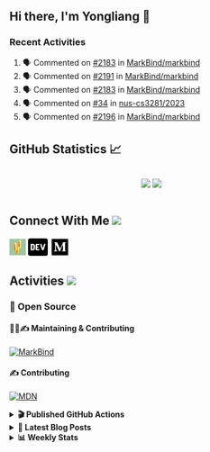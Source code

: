 ## Hi there, I'm Yongliang 👋

### Recent Activities

<!--START_SECTION:activity-->
1. 🗣 Commented on [#2183](https://github.com/MarkBind/markbind/issues/2183) in [MarkBind/markbind](https://github.com/MarkBind/markbind)
2. 🗣 Commented on [#2191](https://github.com/MarkBind/markbind/issues/2191) in [MarkBind/markbind](https://github.com/MarkBind/markbind)
3. 🗣 Commented on [#2183](https://github.com/MarkBind/markbind/issues/2183) in [MarkBind/markbind](https://github.com/MarkBind/markbind)
4. 🗣 Commented on [#34](https://github.com/nus-cs3281/2023/issues/34) in [nus-cs3281/2023](https://github.com/nus-cs3281/2023)
5. 🗣 Commented on [#2196](https://github.com/MarkBind/markbind/issues/2196) in [MarkBind/markbind](https://github.com/MarkBind/markbind)
<!--END_SECTION:activity-->

## GitHub Statistics :chart_with_upwards_trend:
<div align="center">
<div style="display: flex; align-items: center; justify-content: center;">

[![](https://github-readme-stats-tlylt.vercel.app/api?username=tlylt&show_icons=true&theme=tokyonight&hide_border=true&locale=en)](https://github.com/tlylt)
[![](https://github-readme-streak-stats.herokuapp.com/?user=tlylt&theme=tokyonight&hide_border=true)](https://github.com/tlylt)
</div>
</div>

## Connect With Me <img src="https://media.giphy.com/media/2wh5K5yE3ulp3xgYcG/giphy-downsized.gif" width="30">

<a href="https://www.yongliangliu.com/" target="_blank"><img align="center" src="static/site-icon.png" alt="yongliangliu.com" height="29" width="29" /></a>
<a href="https://dev.to/tlylt" target="_blank"><img align="center" src="static/dev-badge.svg" alt="dev.to/tlylt" height="35" width="35" /></a>
<a href="https://tlylt.medium.com" target="_blank"><img align="center" src="static/medium.png" alt="tlylt.medium.com" height="35" width="35" /></a>

## Activities <img src="https://media.giphy.com/media/WUlplcMpOCEmTGBtBW/giphy.gif" width="30">

### 🔭 Open Source

#### 👷‍♂️✍️ Maintaining & Contributing
[![MarkBind](https://github-readme-stats-tlylt.vercel.app/api/pin/?username=markbind&repo=markbind)](https://github.com/MarkBind/markbind)

#### ✍️ Contributing
[![MDN](https://github-readme-stats-tlylt.vercel.app/api/pin/?username=mdn&repo=content)](https://github.com/mdn/content)

<details>
<summary> <b>🎬 Published GitHub Actions </b> </summary>

[![install-graphviz](https://github-readme-stats-tlylt.vercel.app/api/pin/?username=tlylt&repo=install-graphviz)](https://github.com/tlylt/install-graphviz)

[![reposense-action](https://github-readme-stats-tlylt.vercel.app/api/pin/?username=tlylt&repo=reposense-action)](https://github.com/tlylt/reposense-action)

[![markbin-action](https://github-readme-stats-tlylt.vercel.app/api/pin/?username=markbind&repo=markbind-action)](https://github.com/MarkBind/markbind-action)

</details>

<details>
<summary> <b>📕 Latest Blog Posts</b> </summary>

<!-- BLOG-POST-LIST:START -->
- [Deploy a ChatGPT API Server in no time](https://www.yongliangliu.com/blog/chatgpt-nextjs-server/)
- [Creating a regex-based Markdown parser in TypeScript](https://www.yongliangliu.com/blog/rmark/)
- [Create VSCode Snippets for Markdown Blog Workflows](https://www.yongliangliu.com/blog/vscode-snippets/)
- [Brag Doc 2023](https://www.yongliangliu.com/blog/brag-doc-2023/)
- [My Journey into Open Source](https://www.yongliangliu.com/blog/my-journey-into-open-source/)
<!-- BLOG-POST-LIST:END -->

</details>

<details>
<summary> <b>📊 Weekly Stats</b> </summary>

<!--START_SECTION:waka-->
![Code Time](http://img.shields.io/badge/Code%20Time-883%20hrs%2056%20mins-blue)

**🐱 My GitHub Data** 

> 📦 607.9 kB Used in GitHub's Storage 
 > 
> 🏆 824 Contributions in the Year 2023
 > 
> 🚫 Not Opted to Hire
 > 
> 📜 168 Public Repositories 
 > 
> 🔑 31 Private Repositories 
 > 
**I'm an Early 🐤** 

```text
🌞 Morning                3750 commits        ███████░░░░░░░░░░░░░░░░░░   29.71 % 
🌆 Daytime                3319 commits        ███████░░░░░░░░░░░░░░░░░░   26.29 % 
🌃 Evening                4687 commits        █████████░░░░░░░░░░░░░░░░   37.13 % 
🌙 Night                  867 commits         ██░░░░░░░░░░░░░░░░░░░░░░░   06.87 % 
```
📅 **I'm Most Productive on Wednesday** 

```text
Monday                   1645 commits        ███░░░░░░░░░░░░░░░░░░░░░░   13.03 % 
Tuesday                  1924 commits        ████░░░░░░░░░░░░░░░░░░░░░   15.24 % 
Wednesday                2110 commits        ████░░░░░░░░░░░░░░░░░░░░░   16.72 % 
Thursday                 1629 commits        ███░░░░░░░░░░░░░░░░░░░░░░   12.91 % 
Friday                   1643 commits        ███░░░░░░░░░░░░░░░░░░░░░░   13.02 % 
Saturday                 1858 commits        ████░░░░░░░░░░░░░░░░░░░░░   14.72 % 
Sunday                   1814 commits        ████░░░░░░░░░░░░░░░░░░░░░   14.37 % 
```


📊 **This Week I Spent My Time On** 

```text
🕑︎ Time Zone: Asia/Singapore

💬 Programming Languages: 
Markdown                 4 hrs 38 mins       ███████░░░░░░░░░░░░░░░░░░   29.43 % 
TypeScript               4 hrs 35 mins       ███████░░░░░░░░░░░░░░░░░░   29.04 % 
C#                       3 hrs 31 mins       ██████░░░░░░░░░░░░░░░░░░░   22.29 % 
YAML                     57 mins             ██░░░░░░░░░░░░░░░░░░░░░░░   06.08 % 
reStructuredText         32 mins             █░░░░░░░░░░░░░░░░░░░░░░░░   03.43 % 
```


 Last Updated on 25/03/2023 00:46:47 UTC
<!--END_SECTION:waka-->

</details>
